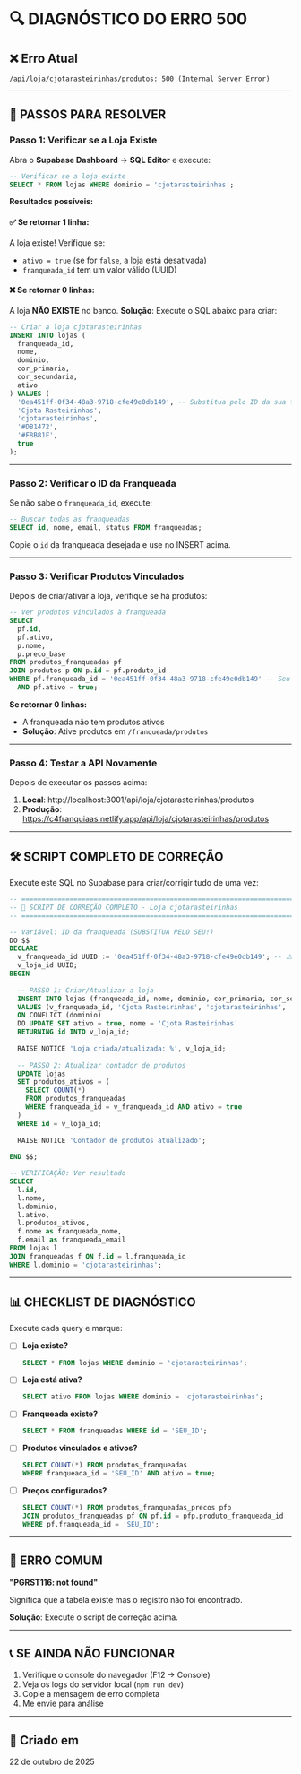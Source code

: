 # 🔍 DIAGNÓSTICO DO ERRO 500

## ❌ Erro Atual
```
/api/loja/cjotarasteirinhas/produtos: 500 (Internal Server Error)
```

---

## 🎯 PASSOS PARA RESOLVER

### **Passo 1: Verificar se a Loja Existe**

Abra o **Supabase Dashboard** → **SQL Editor** e execute:

```sql
-- Verificar se a loja existe
SELECT * FROM lojas WHERE dominio = 'cjotarasteirinhas';
```

**Resultados possíveis:**

#### ✅ Se retornar 1 linha:
A loja existe! Verifique se:
- `ativo = true` (se for `false`, a loja está desativada)
- `franqueada_id` tem um valor válido (UUID)

#### ❌ Se retornar 0 linhas:
A loja **NÃO EXISTE** no banco. **Solução**: Execute o SQL abaixo para criar:

```sql
-- Criar a loja cjotarasteirinhas
INSERT INTO lojas (
  franqueada_id,
  nome,
  dominio,
  cor_primaria,
  cor_secundaria,
  ativo
) VALUES (
  '0ea451ff-0f34-48a3-9718-cfe49e0db149', -- Substitua pelo ID da sua franqueada
  'Cjota Rasteirinhas',
  'cjotarasteirinhas',
  '#DB1472',
  '#F8B81F',
  true
);
```

---

### **Passo 2: Verificar o ID da Franqueada**

Se não sabe o `franqueada_id`, execute:

```sql
-- Buscar todas as franqueadas
SELECT id, nome, email, status FROM franqueadas;
```

Copie o `id` da franqueada desejada e use no INSERT acima.

---

### **Passo 3: Verificar Produtos Vinculados**

Depois de criar/ativar a loja, verifique se há produtos:

```sql
-- Ver produtos vinculados à franqueada
SELECT 
  pf.id,
  pf.ativo,
  p.nome,
  p.preco_base
FROM produtos_franqueadas pf
JOIN produtos p ON p.id = pf.produto_id
WHERE pf.franqueada_id = '0ea451ff-0f34-48a3-9718-cfe49e0db149' -- Seu ID
  AND pf.ativo = true;
```

**Se retornar 0 linhas:**
- A franqueada não tem produtos ativos
- **Solução**: Ative produtos em `/franqueada/produtos`

---

### **Passo 4: Testar a API Novamente**

Depois de executar os passos acima:

1. **Local**: http://localhost:3001/api/loja/cjotarasteirinhas/produtos
2. **Produção**: https://c4franquiaas.netlify.app/api/loja/cjotarasteirinhas/produtos

---

## 🛠️ SCRIPT COMPLETO DE CORREÇÃO

Execute este SQL no Supabase para criar/corrigir tudo de uma vez:

```sql
-- ============================================================================
-- 🔧 SCRIPT DE CORREÇÃO COMPLETO - Loja cjotarasteirinhas
-- ============================================================================

-- Variável: ID da franqueada (SUBSTITUA PELO SEU!)
DO $$
DECLARE
  v_franqueada_id UUID := '0ea451ff-0f34-48a3-9718-cfe49e0db149'; -- ⚠️ SUBSTITUA!
  v_loja_id UUID;
BEGIN
  
  -- PASSO 1: Criar/Atualizar a loja
  INSERT INTO lojas (franqueada_id, nome, dominio, cor_primaria, cor_secundaria, ativo)
  VALUES (v_franqueada_id, 'Cjota Rasteirinhas', 'cjotarasteirinhas', '#DB1472', '#F8B81F', true)
  ON CONFLICT (dominio) 
  DO UPDATE SET ativo = true, nome = 'Cjota Rasteirinhas'
  RETURNING id INTO v_loja_id;
  
  RAISE NOTICE 'Loja criada/atualizada: %', v_loja_id;
  
  -- PASSO 2: Atualizar contador de produtos
  UPDATE lojas
  SET produtos_ativos = (
    SELECT COUNT(*)
    FROM produtos_franqueadas
    WHERE franqueada_id = v_franqueada_id AND ativo = true
  )
  WHERE id = v_loja_id;
  
  RAISE NOTICE 'Contador de produtos atualizado';
  
END $$;

-- VERIFICAÇÃO: Ver resultado
SELECT 
  l.id,
  l.nome,
  l.dominio,
  l.ativo,
  l.produtos_ativos,
  f.nome as franqueada_nome,
  f.email as franqueada_email
FROM lojas l
JOIN franqueadas f ON f.id = l.franqueada_id
WHERE l.dominio = 'cjotarasteirinhas';
```

---

## 📊 CHECKLIST DE DIAGNÓSTICO

Execute cada query e marque:

- [ ] **Loja existe?** 
  ```sql
  SELECT * FROM lojas WHERE dominio = 'cjotarasteirinhas';
  ```

- [ ] **Loja está ativa?**
  ```sql
  SELECT ativo FROM lojas WHERE dominio = 'cjotarasteirinhas';
  ```

- [ ] **Franqueada existe?**
  ```sql
  SELECT * FROM franqueadas WHERE id = 'SEU_ID';
  ```

- [ ] **Produtos vinculados e ativos?**
  ```sql
  SELECT COUNT(*) FROM produtos_franqueadas 
  WHERE franqueada_id = 'SEU_ID' AND ativo = true;
  ```

- [ ] **Preços configurados?**
  ```sql
  SELECT COUNT(*) FROM produtos_franqueadas_precos pfp
  JOIN produtos_franqueadas pf ON pf.id = pfp.produto_franqueada_id
  WHERE pf.franqueada_id = 'SEU_ID';
  ```

---

## 🚨 ERRO COMUM

**"PGRST116: not found"**

Significa que a tabela existe mas o registro não foi encontrado.

**Solução**: Execute o script de correção acima.

---

## 📞 SE AINDA NÃO FUNCIONAR

1. Verifique o console do navegador (F12 → Console)
2. Veja os logs do servidor local (`npm run dev`)
3. Copie a mensagem de erro completa
4. Me envie para análise

---

## 📅 Criado em
22 de outubro de 2025
